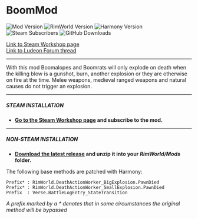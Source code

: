 # BoomMod
![Mod Version](https://img.shields.io/badge/Mod_Version-1.5-blue.svg)
![RimWorld Version](https://img.shields.io/badge/Built_for_RimWorld-1.3-blue.svg)
![Harmony Version](https://img.shields.io/badge/Powered_by_Harmony-2.x-blue.svg)\
![Steam Subscribers](https://img.shields.io/badge/dynamic/xml.svg?label=Steam+Subscribers&query=//table/tr[2]/td[1]&colorB=blue&url=https://steamcommunity.com/sharedfiles/filedetails/%3Fid=1504182014&suffix=+total)
![GitHub Downloads](https://img.shields.io/github/downloads/Jaxe-Dev/BoomMod/total.svg?colorB=blue&label=GitHub+Downloads)


[Link to Steam Workshop page](https://steamcommunity.com/sharedfiles/filedetails/?id=1504182014)\
[Link to Ludeon Forum thread](https://ludeon.com/forums/index.php?topic=45971.0)

---

With this mod Boomalopes and Boomrats will only explode on death when the killing blow is a gunshot, burn, another explosion or they are otherwise on fire at the time. Melee weapons, medieval ranged weapons and natural causes do not trigger an explosion.

---

##### STEAM INSTALLATION
- **[Go to the Steam Workshop page](https://steamcommunity.com/sharedfiles/filedetails/?id=1504182014) and subscribe to the mod.**

---

##### NON-STEAM INSTALLATION
- **[Download the latest release](https://github.com/Jaxe-Dev/BoomMod/releases/latest) and unzip it into your *RimWorld/Mods* folder.**

The following base methods are patched with Harmony:
```
Prefix* : RimWorld.DeathActionWorker_BigExplosion.PawnDied
Prefix* : RimWorld.DeathActionWorker_SmallExplosion.PawnDied
Prefix  : Verse.BattleLogEntry_StateTransition
```
*A prefix marked by a \* denotes that in some circumstances the original method will be bypassed*
